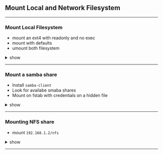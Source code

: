## Mount Local and Network Filesystem
---

### Mount Local Filesystem
- mount an ext4 with readonly and no exec
- mount with defaults
- umount both filesystem
<details><summary>show</summary>
<p>

```bash
sudo mount -t ext4 /dev/xvdc1 /mnt/disk1 -o ro,noexec
sudo mount -t ext4 /dev/xvdc2 /mnt/disk2 -o defaults
sudo umnount /mnt/disk1
```
</p>
</details>

---

### Mount a samba share
- Install `samba-client`
- Look for availabe smaba shares
- Mount on fstab with credentials on a hidden file
<details><summary>show</summary>
<p>

```bash
sudo apt-get install samba-client
smbclient -L 192.168.1.2
# set password
sudo mkdir /media/samba
echo "username=samba_username" | sudo tee -a /media/samba/.credentials
echo "password=samba_password" | sudo tee -a /media/samba/.credentials
sudo chmod 600 /media/samba/.credentials
#
sudo vi /etc/fstab
# add the following line
//192.168.1.2/share /media/samba cifs credentials=/media/samba/.credentials,defaults 0 0
sudo mount -a
```
</p>
</details>

---

### Mounting NFS share
- mount `192.168.1.2/nfs`
<details><summary>show</summary>
<p>

```bash
sudo vi /etc/fstab
# add the line
192.168.1.2:/nfs /mnt nfs defaults 0 0
```
</p>
</details>

---

